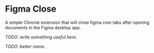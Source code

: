 # Figma Close

A simple Chrome extension that will close figma.com tabs after opening documents in the Figma desktop app.

_TODO: write something useful here._

_TODO: better name._